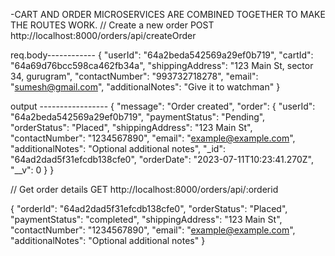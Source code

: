 

-CART AND ORDER MICROSERVICES ARE COMBINED TOGETHER TO MAKE THE ROUTES WORK.
// Create a new order
POST http://localhost:8000/orders/api/createOrder

req.body------------
{
  "userId": "64a2beda542569a29ef0b719",
  "cartId": "64a69d76bcc598ca462fb34a",
  "shippingAddress": "123 Main St, sector 34, gurugram",
  "contactNumber": "993732718278",
  "email": "sumesh@gmail.com",
  "additionalNotes": "Give it to watchman"
}

output -----------------
{
    "message": "Order created",
    "order": {
        "userId": "64a2beda542569a29ef0b719",
        "paymentStatus": "Pending",
        "orderStatus": "Placed",
        "shippingAddress": "123 Main St",
        "contactNumber": "1234567890",
        "email": "example@example.com",
        "additionalNotes": "Optional additional notes",
        "_id": "64ad2dad5f31efcdb138cfe0",
        "orderDate": "2023-07-11T10:23:41.270Z",
        "__v": 0
    }
}

// Get order details
GET http://localhost:8000/orders/api/:orderid

{
    "orderId": "64ad2dad5f31efcdb138cfe0",
    "orderStatus": "Placed",
    "paymentStatus": "completed",
    "shippingAddress": "123 Main St",
    "contactNumber": "1234567890",
    "email": "example@example.com",
    "additionalNotes": "Optional additional notes"
}

